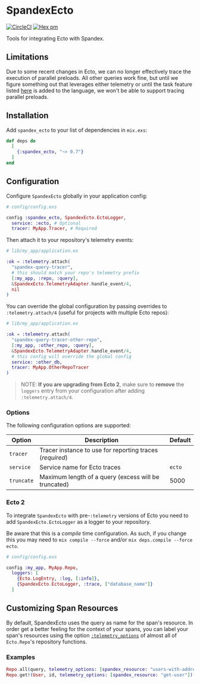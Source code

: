 # SpandexEcto

[![CircleCI](https://circleci.com/gh/spandex-project/spandex_ecto.svg?style=svg)](https://circleci.com/gh/spandex-project/spandex_ecto)
[![Hex pm](http://img.shields.io/hexpm/v/spandex_ecto.svg?style=flat)](https://hex.pm/packages/spandex_ecto)

Tools for integrating Ecto with Spandex.

## Limitations

Due to some recent changes in Ecto, we can no longer effectively trace the
execution of parallel preloads. All other queries work fine, but until we figure
something out that leverages either telemetry or until the task feature listed
[here](https://github.com/elixir-ecto/ecto/issues/2843) is added to the
language, we won't be able to support tracing parallel preloads.

## Installation

Add `spandex_ecto` to your list of dependencies in `mix.exs`:

```elixir
def deps do
  [
    {:spandex_ecto, "~> 0.7"}
  ]
end
```

## Configuration

Configure `SpandexEcto` globally in your application config:

```elixir
# config/config.exs

config :spandex_ecto, SpandexEcto.EctoLogger,
  service: :ecto, # Optional
  tracer: MyApp.Tracer, # Required
```

Then attach it to your repository's telemetry events:

```elixir
# lib/my_app/application.ex

:ok = :telemetry.attach(
  "spandex-query-tracer",
  # this should match your repo's telemetry prefix
  [:my_app, :repo, :query],
  &SpandexEcto.TelemetryAdapter.handle_event/4,
  nil
)
```

You can override the global configuration by passing overrides to `:telemetry.attach/4` (useful for projects with multiple Ecto repos):

```elixir
# lib/my_app/application.ex

:ok = :telemetry.attach(
  "spandex-query-tracer-other-repo",
  [:my_app, :other_repo, :query],
  &SpandexEcto.TelemetryAdapter.handle_event/4,
  # this config will override the global config
  service: :other_db,
  tracer: MyApp.OtherRepoTracer
)
```

> NOTE: **If you are upgrading from Ecto 2**, make sure to **remove** the `loggers`
> entry from your configuration after adding `:telemetry.attach/4`.

### Options

The following configuration options are supported:

| Option     | Description                                              | Default |
| ---------- | -------------------------------------------------------- | ------- |
| `tracer`   | Tracer instance to use for reporting traces (_required_) |         |
| `service`  | Service name for Ecto traces                             | `ecto`  |
| `truncate` | Maximum length of a query (excess will be truncated)     | 5000    |

### Ecto 2

To integrate `SpandexEcto` with pre-`:telemetry` versions of Ecto you need to add `SpandexEcto.EctoLogger` as a logger to your repository.

Be aware that this is a _compile_ time configuration. As such, if you change this you may need to `mix compile --force` and/or `mix deps.compile --force ecto`.

```elixir
# config/config.exs

config :my_app, MyApp.Repo,
  loggers: [
    {Ecto.LogEntry, :log, [:info]},
    {SpandexEcto.EctoLogger, :trace, ["database_name"]}
  ]
```

## Customizing Span Resources

By default, SpandexEcto uses the query as name for the span's resource. In
order get a better feeling for the context of your spans, you can label your
span's resources using the option [`:telemetry_options`](https://hexdocs.pm/ecto/Ecto.Repo.html#module-shared-options)
of almost all of `Ecto.Repo`'s repository functions.

### Examples

```elixir
Repo.all(query, telemetry_options: [spandex_resource: "users-with-addresses"])
Repo.get!(User, id, telemetry_options: [spandex_resource: "get-user"])
```
